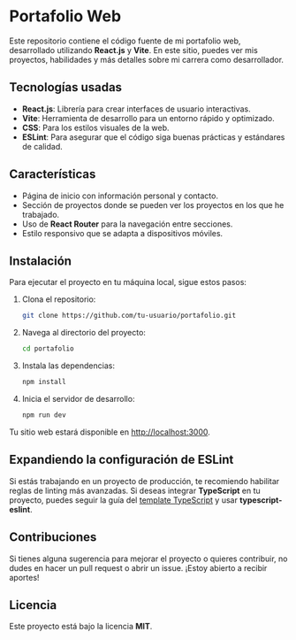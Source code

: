 # Portafolio Web

Este repositorio contiene el código fuente de mi portafolio web, desarrollado utilizando **React.js** y **Vite**. En este sitio, puedes ver mis proyectos, habilidades y más detalles sobre mi carrera como desarrollador.

## Tecnologías usadas

- **React.js**: Librería para crear interfaces de usuario interactivas.
- **Vite**: Herramienta de desarrollo para un entorno rápido y optimizado.
- **CSS**: Para los estilos visuales de la web.
- **ESLint**: Para asegurar que el código siga buenas prácticas y estándares de calidad.

## Características

- Página de inicio con información personal y contacto.
- Sección de proyectos donde se pueden ver los proyectos en los que he trabajado.
- Uso de **React Router** para la navegación entre secciones.
- Estilo responsivo que se adapta a dispositivos móviles.

## Instalación

Para ejecutar el proyecto en tu máquina local, sigue estos pasos:

1. Clona el repositorio:
    ```bash
    git clone https://github.com/tu-usuario/portafolio.git
    ```

2. Navega al directorio del proyecto:
    ```bash
    cd portafolio
    ```

3. Instala las dependencias:
    ```bash
    npm install
    ```

4. Inicia el servidor de desarrollo:
    ```bash
    npm run dev
    ```

Tu sitio web estará disponible en [http://localhost:3000](http://localhost:3000).

## Expandiendo la configuración de ESLint

Si estás trabajando en un proyecto de producción, te recomiendo habilitar reglas de linting más avanzadas. Si deseas integrar **TypeScript** en tu proyecto, puedes seguir la guía del [template TypeScript](https://github.com/vitejs/vite/tree/main/packages/create-vite/template-react-ts) y usar **typescript-eslint**.

## Contribuciones

Si tienes alguna sugerencia para mejorar el proyecto o quieres contribuir, no dudes en hacer un pull request o abrir un issue. ¡Estoy abierto a recibir aportes!

## Licencia

Este proyecto está bajo la licencia **MIT**.
